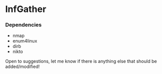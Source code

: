 # InfGather

### Dependencies

  * nmap
  * enum4linux
  * dirb
  * nikto
  
  Open to suggestions, let me know if there is anything else that should be added/modified!

